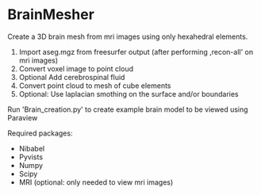 # BrainMesher

Create a 3D brain mesh from mri images using only hexahedral elements.

1. Import aseg.mgz from freesurfer output (after performing ,recon-all' on mri images)
2. Convert voxel image to point cloud
3. Optional Add cerebrospinal fluid
4. Convert point cloud to mesh of cube elements
5. Optional: Use laplacian smothing on the surface and/or boundaries

Run 'Brain_creation.py' to create example brain model to be viewed using Paraview

Required packages:
- Nibabel
- Pyvists
- Numpy
- Scipy
- MRI (optional: only needed to view mri images)
